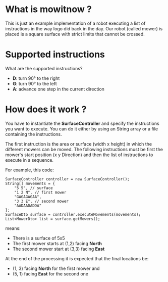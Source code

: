 # What is mowitnow ?

This is just an example implementation of a robot executing a list of instructions in the way logo did back in the day. Our robot (called mower) is placed is a square surface with strict limits that cannot be crossed. 

# Supported instructions

What are the supported instructions?

* **D**: turn 90° to the right
* **G**: turn 90° to the left
* **A**: advance one step in the current direction

# How does it work ?

You have to instantiate the **SurfaceController** and specify the instructions you want to execute. You can do it either by using an String array or a file containing the instructions.

The first instruction is the area or surface (width x height) in which the different mowers can be moved. The following instructions must be first the mower's start position (x y Direction) and then the list of instructions to execute in a sequence.

For example, this code:

    SurfaceController controller = new SurfaceController();
    String[] movements = {
        "5 5", // surface
        "1 2 N", // first mower
        "GAGAGAGAA",
        "3 3 E", // second mower
        "AADAADADDA"
    };
    SurfaceDto surface = controller.executeMovements(movements);
    List<MowerDto> list = surface.getMowers();


means:

* There is a surface of 5x5 
* The first mower starts at (1,2) facing **North**
* The second mower start at (3,3) facing **East**

At the end of the processing it is expected that the final locations be:

* (1, 3) facing **North** for the first mower and
* (5, 1) facing **East** for the second one